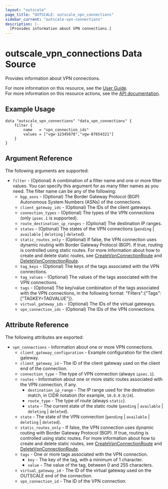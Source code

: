 ```yaml
---
layout: "outscale"
page_title: "OUTSCALE: outscale_vpn_connections"
sidebar_current: "outscale-vpn-connections"
description: |-
  [Provides information about VPN connections.]
---
```


# outscale_vpn_connections Data Source

Provides information about VPN connections.

For more information on this resource, see the [User Guide](https://docs.outscale.com/en/userguide/About-VPN-Connections.html).  
For more information on this resource actions, see the [API documentation](https://docs.outscale.com/api#3ds-outscale-api-vpnconnection).

## Example Usage

```hcl
data "outscale_vpn_connections" "data_vpn_connections" {
	filter {
		name   = "vpn_connection_ids"
		values = ["vgw-12345678","vgw-87654321"]
	}
}
```

## Argument Reference

The following arguments are supported:

* `filter` - (Optional) A combination of a filter name and one or more filter values. You can specify this argument for as many filter names as you need. The filter name can be any of the following:
    * `bgp_asns` - (Optional) The Border Gateway Protocol (BGP) Autonomous System Numbers (ASNs) of the connections.
    * `client_gateway_ids` - (Optional) The IDs of the client gateways.
    * `connection_types` - (Optional) The types of the VPN connections (only `ipsec.1` is supported).
    * `route_destination_ip_ranges` - (Optional) The destination IP ranges.
    * `states` - (Optional) The states of the VPN connections (`pending` \| `available` \| `deleting` \| `deleted`).
    * `static_routes_only` - (Optional) If false, the VPN connection uses dynamic routing with Border Gateway Protocol (BGP). If true, routing is controlled using static routes. For more information about how to create and delete static routes, see [CreateVpnConnectionRoute](https://docs.outscale.com/api#createvpnconnectionroute) and [DeleteVpnConnectionRoute](https://docs.outscale.com/api#deletevpnconnectionroute).
    * `tag_keys` - (Optional) The keys of the tags associated with the VPN connections.
    * `tag_values` - (Optional) The values of the tags associated with the VPN connections.
    * `tags` - (Optional) The key/value combination of the tags associated with the VPN connections, in the following format: &quot;Filters&quot;:{&quot;Tags&quot;:[&quot;TAGKEY=TAGVALUE&quot;]}.
    * `virtual_gateway_ids` - (Optional) The IDs of the virtual gateways.
    * `vpn_connection_ids` - (Optional) The IDs of the VPN connections.

## Attribute Reference

The following attributes are exported:

* `vpn_connections` - Information about one or more VPN connections.
    * `client_gateway_configuration` - Example configuration for the client gateway.
    * `client_gateway_id` - The ID of the client gateway used on the client end of the connection.
    * `connection_type` - The type of VPN connection (always `ipsec.1`).
    * `routes` - Information about one or more static routes associated with the VPN connection, if any.
        * `destination_ip_range` - The IP range used for the destination match, in CIDR notation (for example, `10.0.0.0/24`).
        * `route_type` - The type of route (always `static`).
        * `state` - The current state of the static route (`pending` \| `available` \| `deleting` \| `deleted`).
    * `state` - The state of the VPN connection (`pending` \| `available` \| `deleting` \| `deleted`).
    * `static_routes_only` - If false, the VPN connection uses dynamic routing with Border Gateway Protocol (BGP). If true, routing is controlled using static routes. For more information about how to create and delete static routes, see [CreateVpnConnectionRoute](https://docs.outscale.com/api#createvpnconnectionroute) and [DeleteVpnConnectionRoute](https://docs.outscale.com/api#deletevpnconnectionroute).
    * `tags` - One or more tags associated with the VPN connection.
        * `key` - The key of the tag, with a minimum of 1 character.
        * `value` - The value of the tag, between 0 and 255 characters.
    * `virtual_gateway_id` - The ID of the virtual gateway used on the OUTSCALE end of the connection.
    * `vpn_connection_id` - The ID of the VPN connection.
